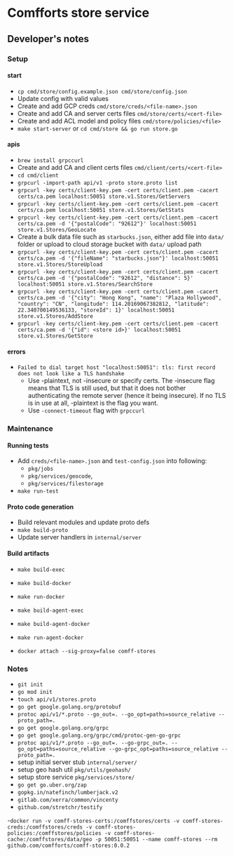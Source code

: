 # Comfforts store service

## Developer's notes
### Setup
#### start
- `cp cmd/store/config.example.json cmd/store/config.json`
- Update config with valid values
- Create and add GCP creds `cmd/store/creds/<file-name>.json`
- Create and add CA and server certs files `cmd/store/certs/<cert-file>`
- Create and add ACL model and policy files `cmd/store/policies/<file>`
- `make start-server` or `cd cmd/store && go run store.go`
#### apis
- `brew install grpccurl`
- Create and add CA and client certs files `cmd/client/certs/<cert-file>`
- `cd cmd/client`
- `grpcurl -import-path api/v1 -proto store.proto list`
- `grpcurl -key certs/client-key.pem -cert certs/client.pem -cacert certs/ca.pem localhost:50051 store.v1.Stores/GetServers`
- `grpcurl -key certs/client-key.pem -cert certs/client.pem -cacert certs/ca.pem localhost:50051 store.v1.Stores/GetStats`
- `grpcurl -key certs/client-key.pem -cert certs/client.pem -cacert certs/ca.pem -d '{"postalCode": "92612"}' localhost:50051 store.v1.Stores/GeoLocate`
- Create a bulk data file such as `starbucks.json`, either add file into `data/` folder or upload to cloud storage bucket with `data/` upload path
- `grpcurl -key certs/client-key.pem -cert certs/client.pem -cacert certs/ca.pem -d '{"fileName": "starbucks.json"}' localhost:50051 store.v1.Stores/StoreUpload`
- `grpcurl -key certs/client-key.pem -cert certs/client.pem -cacert certs/ca.pem -d '{"postalCode": "92612", "distance": 5}' localhost:50051 store.v1.Stores/SearchStore`
- `grpcurl -key certs/client-key.pem -cert certs/client.pem -cacert certs/ca.pem -d '{"city": "Hong Kong", "name": "Plaza Hollywood", "country": "CN", "longitude": 114.20169067382812, "latitude":  22.340700149536133, "storeId": 1}' localhost:50051 store.v1.Stores/AddStore`
- `grpcurl -key certs/client-key.pem -cert certs/client.pem -cacert certs/ca.pem -d '{"id": <store id>}' localhost:50051 store.v1.Stores/GetStore`
#### errors
- `Failed to dial target host "localhost:50051": tls: first record does not look like a TLS handshake`
    - Use -plaintext, not -insecure or specify certs. The -insecure flag means that TLS is still used, but that it does not bother authenticating the remote server (hence it being insecure). If no TLS is in use at all, -plaintext is the flag you want.
    - Use `-connect-timeout` flag with `grpccurl`

### Maintenance
#### Running tests
- Add `creds/<file-name>.json` and `test-config.json` into following:
    - `pkg/jobs`
    - `pkg/services/geocode`,
    - `pkg/services/filestorage`
- `make run-test`

#### Proto code generation
- Build relevant modules and update proto defs
- `make build-proto`
- Update server handlers in `internal/server`

#### Build artifacts
- `make build-exec`
- `make build-docker`
- `make run-docker`
- `make build-agent-exec`
- `make build-agent-docker`
- `make run-agent-docker`

- `docker attach --sig-proxy=false comff-stores`

### Notes
- `git init`
- `go mod init`
- `touch api/v1/stores.proto`
- `go get google.golang.org/protobuf`
- `protoc api/v1/*.proto --go_out=. --go_opt=paths=source_relative --proto_path=.`
- `go get google.golang.org/grpc`
- `go get google.golang.org/grpc/cmd/protoc-gen-go-grpc`
- `protoc api/v1/*.proto --go_out=. --go-grpc_out=. --go_opt=paths=source_relative --go-grpc_opt=paths=source_relative --proto_path=.`
- setup initial server stub `internal/server/`
- setup geo hash util `pkg/utils/geohash/`
- setup store service `pkg/services/store/`
- `go get go.uber.org/zap`
- `gopkg.in/natefinch/lumberjack.v2`
- `gitlab.com/xerra/common/vincenty`
- `github.com/stretchr/testify`

-`docker run -v comff-stores-certs:/comffstores/certs -v comff-stores-creds:/comffstores/creds -v comff-stores-policies:/comffstores/policies -v comff-stores-cache:/comffstores/data/geo -p 50051:50051 --name comff-stores --rm github.com/comfforts/comff-stores:0.0.2`